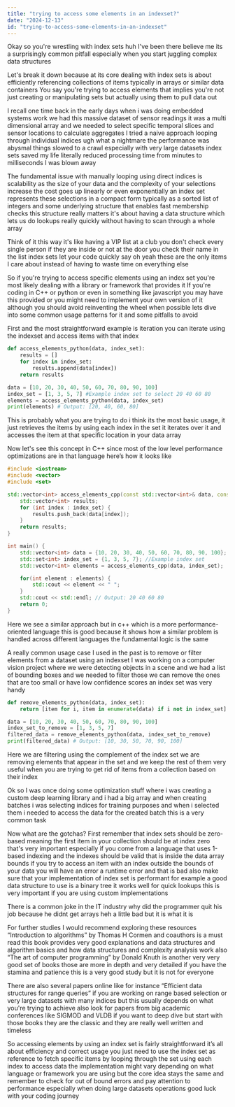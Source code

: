 ```yaml
---
title: "trying to access some elements in an indexset?"
date: "2024-12-13"
id: "trying-to-access-some-elements-in-an-indexset"
---
```


Okay so you're wrestling with index sets huh I've been there believe me its a surprisingly common pitfall especially when you start juggling complex data structures

Let's break it down because at its core dealing with index sets is about efficiently referencing collections of items typically in arrays or similar data containers You say you're trying to access elements that implies you're not just creating or manipulating sets but actually using them to pull data out

I recall one time back in the early days when i was doing embedded systems work we had this massive dataset of sensor readings it was a multi dimensional array and we needed to select specific temporal slices and sensor locations to calculate aggregates I tried a naive approach looping through individual indices ugh what a nightmare the performance was abysmal things slowed to a crawl especially with very large datasets index sets saved my life literally reduced processing time from minutes to milliseconds I was blown away

The fundamental issue with manually looping using direct indices is scalability as the size of your data and the complexity of your selections increase the cost goes up linearly or even exponentially an index set represents these selections in a compact form typically as a sorted list of integers and some underlying structure that enables fast membership checks this structure really matters it's about having a data structure which lets us do lookups really quickly without having to scan through a whole array

Think of it this way it's like having a VIP list at a club you don't check every single person if they are inside or not at the door you check their name in the list index sets let your code quickly say oh yeah these are the only items I care about instead of having to waste time on everything else

So if you're trying to access specific elements using an index set you're most likely dealing with a library or framework that provides it If you're coding in C++ or python or even in something like javascript you may have this provided or you might need to implement your own version of it although you should avoid reinventing the wheel when possible lets dive into some common usage patterns for it and some pitfalls to avoid

First and the most straightforward example is iteration you can iterate using the indexset and access items with that index

```python
def access_elements_python(data, index_set):
    results = []
    for index in index_set:
        results.append(data[index])
    return results

data = [10, 20, 30, 40, 50, 60, 70, 80, 90, 100]
index_set = [1, 3, 5, 7] #Example index set to select 20 40 60 80
elements = access_elements_python(data, index_set)
print(elements) # Output: [20, 40, 60, 80]
```
This is probably what you are trying to do i think its the most basic usage, it just retrieves the items by using each index in the set it iterates over it and accesses the item at that specific location in your data array

Now let's see this concept in C++ since most of the low level performance optimizations are in that language here’s how it looks like
```cpp
#include <iostream>
#include <vector>
#include <set>

std::vector<int> access_elements_cpp(const std::vector<int>& data, const std::set<int>& index_set) {
    std::vector<int> results;
    for (int index : index_set) {
        results.push_back(data[index]);
    }
    return results;
}

int main() {
    std::vector<int> data = {10, 20, 30, 40, 50, 60, 70, 80, 90, 100};
    std::set<int> index_set = {1, 3, 5, 7}; //Example index set
    std::vector<int> elements = access_elements_cpp(data, index_set);

    for(int element : elements) {
        std::cout << element << " ";
    }
    std::cout << std::endl; // Output: 20 40 60 80
    return 0;
}
```
Here we see a similar approach but in c++ which is a more performance-oriented language this is good because it shows how a similar problem is handled across different languages the fundamental logic is the same

A really common usage case I used in the past is to remove or filter elements from a dataset using an indexset I was working on a computer vision project where we were detecting objects in a scene and we had a list of bounding boxes and we needed to filter those we can remove the ones that are too small or have low confidence scores an index set was very handy

```python
def remove_elements_python(data, index_set):
    return [item for i, item in enumerate(data) if i not in index_set]

data = [10, 20, 30, 40, 50, 60, 70, 80, 90, 100]
index_set_to_remove = [1, 3, 5, 7]
filtered_data = remove_elements_python(data, index_set_to_remove)
print(filtered_data) # Output: [10, 30, 50, 70, 90, 100]
```

Here we are filtering using the complement of the index set we are removing elements that appear in the set and we keep the rest of them very useful when you are trying to get rid of items from a collection based on their index

Ok so I was once doing some optimization stuff where i was creating a custom deep learning library and i had a big array and when creating batches i was selecting indices for training purposes and when i selected them i needed to access the data for the created batch this is a very common task

Now what are the gotchas? First remember that index sets should be zero-based meaning the first item in your collection should be at index zero that's very important especially if you come from a language that uses 1-based indexing and the indexes should be valid that is inside the data array bounds if you try to access an item with an index outside the bounds of your data you will have an error a runtime error and that is bad also make sure that your implementation of index set is performant for example a good data structure to use is a binary tree it works well for quick lookups this is very important if you are using custom implementations

There is a common joke in the IT industry why did the programmer quit his job because he didnt get arrays heh a little bad but it is what it is

For further studies I would recommend exploring these resources “Introduction to algorithms” by Thomas H Cormen and coauthors is a must read this book provides very good explanations and data structures and algorithm basics and how data structures and complexity analysis work also “The art of computer programming” by Donald Knuth is another very very good set of books those are more in depth and very detailed if you have the stamina and patience this is a very good study but it is not for everyone

There are also several papers online like for instance “Efficient data structures for range queries” if you are working on range based selection or very large datasets with many indices but this usually depends on what you're trying to achieve also look for papers from big academic conferences like SIGMOD and VLDB if you want to deep dive but start with those books they are the classic and they are really well written and timeless

So accessing elements by using an index set is fairly straightforward it’s all about efficiency and correct usage you just need to use the index set as reference to fetch specific items by looping through the set using each index to access data the implementation might vary depending on what language or framework you are using but the core idea stays the same and remember to check for out of bound errors and pay attention to performance especially when doing large datasets operations good luck with your coding journey
